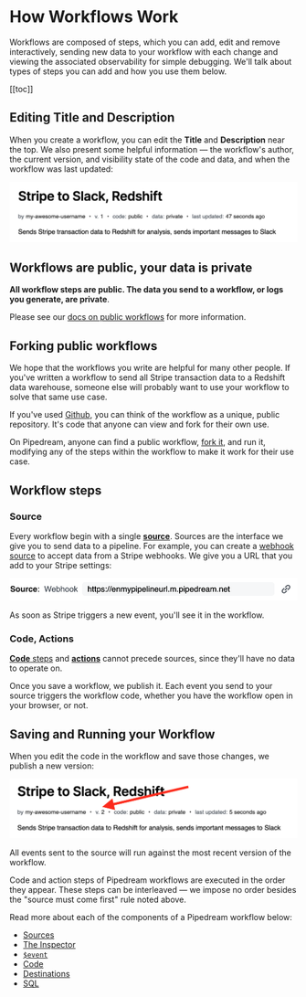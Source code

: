 # How Workflows Work

Workflows are composed of steps, which you can add, edit and remove interactively, sending new data to your workflow with each change and viewing the associated observability for simple debugging. We'll talk about types of steps you can add and how you use them below.

[[toc]]

## Editing Title and Description

When you create a workflow, you can edit the **Title** and **Description** near the top. We also present some helpful information — the workflow's author, the current version, and visibility state of the code and data, and when the workflow was last updated:

<div>
<img alt="Pipeline title and description" src="./images/pipeline.png">
</div>

## Workflows are public, your data is private

**All workflow steps are public. The data you send to a workflow, or logs you generate, are private**.

Please see our [docs on public workflows](/public-workflows/) for more information.

## Forking public workflows

We hope that the workflows you write are helpful for many other people. If you've written a workflow to send all Stripe transaction data to a Redshift data warehouse, someone else will probably want to use your workflow to solve that same use case.

If you've used [Github](https://github.com/), you can think of the workflow as a unique, public repository. It's code that anyone can view and fork for their own use.

On Pipedream, anyone can find a public workflow, [fork it](/notebook/fork/), and run it, modifying any of the steps within the workflow to make it work for their use case.

## Workflow steps

### Source

Every workflow begin with a single [**source**](/notebook/sources/). Sources are the interface we give you to send data to a pipeline. For example, you can create a [webhook source](/notebook/sources/#webhook-sources) to accept data from a Stripe webhooks. We give you a URL that you add to your Stripe settings:

<div>
<img alt="New source URL" src="./images/new-pipeline-url.png">
</div>

As soon as Stripe triggers a new event, you'll see it in the workflow.

### Code, Actions

[**Code** steps](/notebook/code/) and [**actions**](/notebook/destinations/) cannot precede sources, since they'll have no data to operate on.

Once you save a workflow, we publish it. Each event you send to your source triggers the workflow code, whether you have the workflow open in your browser, or not.

## Saving and Running your Workflow

When you edit the code in the workflow and save those changes, we publish a new version:

<div>
<img alt="Workflow version" src="./images/pipeline-version.png">
</div>

All events sent to the source will run against the most recent version of the workflow.

Code and action steps of Pipedream workflows are executed in the order they appear. These steps can be interleaved — we impose no order besides the "source must come first" rule noted above.

Read more about each of the components of a Pipedream workflow below:

- [Sources](/notebook/sources/)
- [The Inspector](/notebook/inspector/)
- [`$event`](/notebook/dollar-event/)
- [Code](/notebook/code/)
- [Destinations](/notebook/destinations/)
- [SQL](/notebook/sql/)

<Footer />
